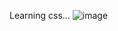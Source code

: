 Learning css...
![image](https://github.com/user-attachments/assets/26f5d6bc-2c8a-4346-ac48-c388939caa50)
